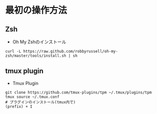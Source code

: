 # 最初の操作方法
## Zsh
- Oh My Zshのインストール
```
curl -L https://raw.github.com/robbyrussell/oh-my-zsh/master/tools/install.sh | sh
```

## tmux plugin
- Tmux Plugin
```
git clone https://github.com/tmux-plugins/tpm ~/.tmux/plugins/tpm
tmux source ~/.tmux.conf
# プラグインのインストール(tmux内で)
(prefix) + I
```
